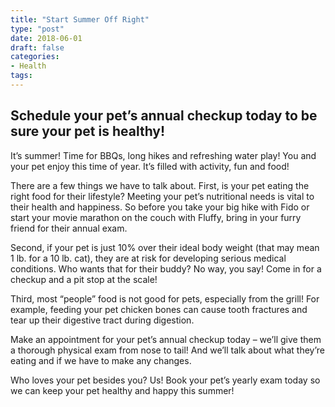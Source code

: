 ```yaml
---
title: "Start Summer Off Right"
type: "post"
date: 2018-06-01
draft: false
categories:
- Health
tags:
---
```


## Schedule your pet’s annual checkup today to be sure your pet is healthy!

It’s summer! Time for BBQs, long hikes and refreshing water play! You and your pet enjoy this time of year. It’s filled with activity, fun and food!

There are a few things we have to talk about. First, is your pet eating the right food for their lifestyle? Meeting your pet’s nutritional needs is vital to their health and happiness. So before you take your big hike with Fido or start your movie marathon on the couch with Fluffy, bring in your furry friend for their annual exam.

Second, if your pet is just 10% over their ideal body weight (that may mean 1 lb. for a 10 lb. cat), they are at risk for developing serious medical conditions. Who wants that for their buddy? No way, you say! Come in for a checkup and a pit stop at the scale!

Third, most “people” food is not good for pets, especially from the grill! For example, feeding your pet chicken bones can cause tooth fractures and tear up their digestive tract during digestion.

Make an appointment for your pet’s annual checkup today – we’ll give them a thorough physical exam from nose to tail! And we’ll talk about what they’re eating and if we have to make any changes.

Who loves your pet besides you? Us! Book your pet’s yearly exam today so we can keep your pet healthy and happy this summer!

